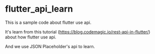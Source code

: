 # flutter_api_learn
This is a sample code about flutter use api.

It's learn from this tutorial (https://blog.codemagic.io/rest-api-in-flutter/)
about how flutter use api.

And we use JSON Placeholder's api to learn.
